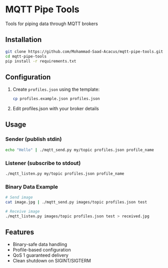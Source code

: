 # MQTT Pipe Tools

Tools for piping data through MQTT brokers

## Installation
```bash
git clone https://github.com/Mohammad-Saad-Acacus/mqtt-pipe-tools.git
cd mqtt-pipe-tools
pip install -r requirements.txt
```

## Configuration
1. Create `profiles.json` using the template:
   ```bash
   cp profiles.example.json profiles.json
   ```
2. Edit profiles.json with your broker details

## Usage
### Sender (publish stdin)
```bash
echo "Hello" | ./mqtt_send.py my/topic profiles.json profile_name
```

### Listener (subscribe to stdout)
```bash
./mqtt_listen.py my/topic profiles.json profile_name
```

### Binary Data Example
```bash
# Send image
cat image.jpg | ./mqtt_send.py images/topic profiles.json test

# Receive image
./mqtt_listen.py images/topic profiles.json test > received.jpg
```

## Features
- Binary-safe data handling
- Profile-based configuration
- QoS 1 guaranteed delivery
- Clean shutdown on SIGINT/SIGTERM
